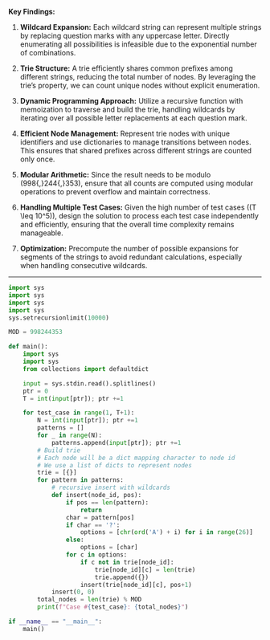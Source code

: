 **Key Findings:**

1. **Wildcard Expansion:** Each wildcard string can represent multiple strings by replacing question marks with any uppercase letter. Directly enumerating all possibilities is infeasible due to the exponential number of combinations.

2. **Trie Structure:** A trie efficiently shares common prefixes among different strings, reducing the total number of nodes. By leveraging the trie’s property, we can count unique nodes without explicit enumeration.

3. **Dynamic Programming Approach:** Utilize a recursive function with memoization to traverse and build the trie, handling wildcards by iterating over all possible letter replacements at each question mark.

4. **Efficient Node Management:** Represent trie nodes with unique identifiers and use dictionaries to manage transitions between nodes. This ensures that shared prefixes across different strings are counted only once.

5. **Modular Arithmetic:** Since the result needs to be modulo \(998{,}244{,}353\), ensure that all counts are computed using modular operations to prevent overflow and maintain correctness.

6. **Handling Multiple Test Cases:** Given the high number of test cases (\(T \leq 10^5\)), design the solution to process each test case independently and efficiently, ensuring that the overall time complexity remains manageable.

7. **Optimization:** Precompute the number of possible expansions for segments of the strings to avoid redundant calculations, especially when handling consecutive wildcards.

---

```python
import sys
import sys
import sys
import sys
sys.setrecursionlimit(10000)

MOD = 998244353

def main():
    import sys
    import sys
    from collections import defaultdict

    input = sys.stdin.read().splitlines()
    ptr = 0
    T = int(input[ptr]); ptr +=1

    for test_case in range(1, T+1):
        N = int(input[ptr]); ptr +=1
        patterns = []
        for _ in range(N):
            patterns.append(input[ptr]); ptr +=1
        # Build trie
        # Each node will be a dict mapping character to node id
        # We use a list of dicts to represent nodes
        trie = [{}]
        for pattern in patterns:
            # recursive insert with wildcards
            def insert(node_id, pos):
                if pos == len(pattern):
                    return
                char = pattern[pos]
                if char == '?':
                    options = [chr(ord('A') + i) for i in range(26)]
                else:
                    options = [char]
                for c in options:
                    if c not in trie[node_id]:
                        trie[node_id][c] = len(trie)
                        trie.append({})
                    insert(trie[node_id][c], pos+1)
            insert(0, 0)
        total_nodes = len(trie) % MOD
        print(f"Case #{test_case}: {total_nodes}")

if __name__ == "__main__":
    main()
```